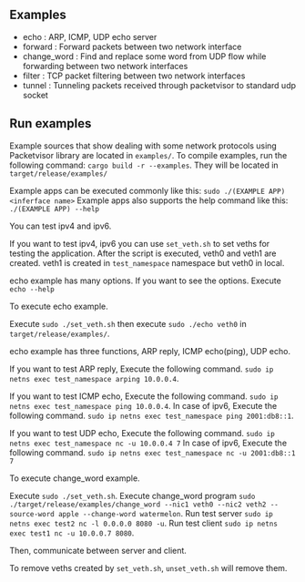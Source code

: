 ## Examples
- echo : ARP, ICMP, UDP echo server
- forward : Forward packets between two network interface
- change_word : Find and replace some word from UDP flow while forwarding between two network interfaces
- filter : TCP packet filtering between two network interfaces
- tunnel : Tunneling packets received through packetvisor to standard udp socket

## Run examples
Example sources that show dealing with some network protocols using Packetvisor library are located in `examples/`.
To compile examples, run the following command: `cargo build -r --examples`.
They will be located in `target/release/examples/`

Example apps can be executed commonly like this: `sudo ./(EXAMPLE APP) <inferface name>`
Example apps also supports the help command like this: `./(EXAMPLE APP) --help`

You can test ipv4 and ipv6.

If you want to test ipv4, ipv6 you can use `set_veth.sh` to set veths for testing the application.
After the script is executed, veth0 and veth1 are created.
veth1 is created in `test_namespace` namespace but veth0 in local.

echo example has many options. If you want to see the options.
Execute `echo --help`

To execute echo example.

Execute `sudo ./set_veth.sh` then execute `sudo ./echo veth0` in `target/release/examples/`.

echo example has three functions, ARP reply, ICMP echo(ping), UDP echo.

If you want to test ARP reply, Execute the following command.
`sudo ip netns exec test_namespace arping 10.0.0.4`.

If you want to test ICMP echo, Execute the following command.
`sudo ip netns exec test_namespace ping 10.0.0.4`.
In case of ipv6, Execute the following command.
`sudo ip netns exec test_namespace ping 2001:db8::1`.


If you want to test UDP echo, Execute the following command.
`sudo ip netns exec test_namespace nc -u 10.0.0.4 7`
In case of ipv6, Execute the following command.
`sudo ip netns exec test_namespace nc -u 2001:db8::1 7`

To execute change_word example.

Execute `sudo ./set_veth.sh`.
Execute change_word program `sudo ./target/release/examples/change_word --nic1 veth0 --nic2 veth2 --source-word apple --change-word watermelon`.
Run test server `sudo ip netns exec test2 nc -l 0.0.0.0 8080 -u`.
Run test client `sudo ip netns exec test1 nc -u 10.0.0.7 8080`.

Then, communicate between server and client.

To remove veths created by `set_veth.sh`, `unset_veth.sh` will remove them.
